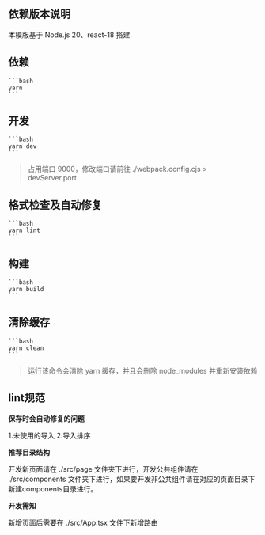 ## 依赖版本说明

本模版基于 Node.js 20、react-18 搭建

## 依赖

    ```bash
    yarn
    ```

## 开发

    ```bash
    yarn dev
    ```

> 占用端口 9000，修改端口请前往 ./webpack.config.cjs > devServer.port

## 格式检查及自动修复

    ```bash
    yarn lint
    ```

## 构建

    ```bash
    yarn build
    ```

## 清除缓存

    ```bash
    yarn clean
    ```

> 运行该命令会清除 yarn 缓存，并且会删除 node_modules 并重新安装依赖

## lint规范

**保存时会自动修复的问题**

1.未使用的导入 2.导入排序

**推荐目录结构**

开发新页面请在 ./src/page 文件夹下进行，开发公共组件请在 ./src/components 文件夹下进行，如果要开发非公共组件请在对应的页面目录下新建components目录进行。

**开发需知**

新增页面后需要在 ./src/App.tsx 文件下新增路由
